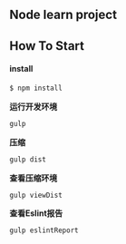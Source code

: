 ## Node learn project

## How To Start
#### install  

```bash
$ npm install
```

**运行开发环境**
```bash
gulp
```

**压缩**
```bash
gulp dist
```

**查看压缩环境**
```bash
gulp viewDist
```

**查看Eslint报告**
```bash
gulp eslintReport
```